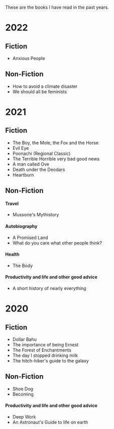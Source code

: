 These are the books I have read in the past years.
# 2022
## Fiction
* Anxious People

## Non-Fiction
* How to avoid a climate disaster
* We should all be feminists


# 2021
## Fiction
* The Boy, the Mole, the Fox and the Horse
* Evil Eye
* Poonachi (Regional Classic)
* The Terrible Horrible very bad good news
* A man called Ove
* Death under the Deodars
* Heartburn

## Non-Fiction
#### Travel
* Mussorie's Mythistory
#### Autobiography
* A Promised Land
* What do you care what other people think?
#### Health
* The Body
#### Productivity and life and other good advice
* A short history of nearly everything

# 2020
## Fiction
* Dollar Bahu
* The importance of being Ernest
* The Forest of Enchantments
* The day I stopped drinking milk
* The hitch-hiker's guide to the galaxy
## Non-Fiction
* Shoe Dog
* Becoming
#### Productivity and life and other good advice
* Deep Work
* An Astronaut's Guide to life on earth